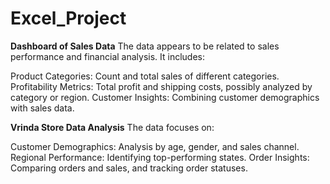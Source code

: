 # Excel_Project
**Dashboard of Sales Data**
The data appears to be related to sales performance and financial analysis. It includes:

Product Categories: Count and total sales of different categories.
Profitability Metrics: Total profit and shipping costs, possibly analyzed by category or region.
Customer Insights: Combining customer demographics with sales data.

**Vrinda Store Data Analysis**
The data focuses on:

Customer Demographics: Analysis by age, gender, and sales channel.
Regional Performance: Identifying top-performing states.
Order Insights: Comparing orders and sales, and tracking order statuses.
